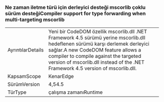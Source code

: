 ### <a name="compiler-support-for-type-forwarding-when-multi-targeting-mscorlib"></a><span data-ttu-id="9711e-101">Ne zaman iletme türü için derleyici desteği mscorlib çoklu sürüm desteği</span><span class="sxs-lookup"><span data-stu-id="9711e-101">Compiler support for type forwarding when multi-targeting mscorlib</span></span>

|   |   |
|---|---|
|<span data-ttu-id="9711e-102">Ayrıntılar</span><span class="sxs-lookup"><span data-stu-id="9711e-102">Details</span></span>|<span data-ttu-id="9711e-103">Yeni bir CodeDOM özellik mscorlib.dll .NET Framework 4.5 sürümü yerine mscorlib.dll hedeflenen sürümü karşı derlemek derleyici sağlar.</span><span class="sxs-lookup"><span data-stu-id="9711e-103">A new CodeDOM feature allows a compiler to compile against the targeted version of mscorlib.dll instead of the .NET Framework 4.5 version of mscorlib.dll.</span></span>|
|<span data-ttu-id="9711e-104">Kapsam</span><span class="sxs-lookup"><span data-stu-id="9711e-104">Scope</span></span>|<span data-ttu-id="9711e-105">Kenar</span><span class="sxs-lookup"><span data-stu-id="9711e-105">Edge</span></span>|
|<span data-ttu-id="9711e-106">Sürüm</span><span class="sxs-lookup"><span data-stu-id="9711e-106">Version</span></span>|<span data-ttu-id="9711e-107">4,5</span><span class="sxs-lookup"><span data-stu-id="9711e-107">4.5</span></span>|
|<span data-ttu-id="9711e-108">Tür</span><span class="sxs-lookup"><span data-stu-id="9711e-108">Type</span></span>|<span data-ttu-id="9711e-109">çalışma zamanı</span><span class="sxs-lookup"><span data-stu-id="9711e-109">Runtime</span></span>|

